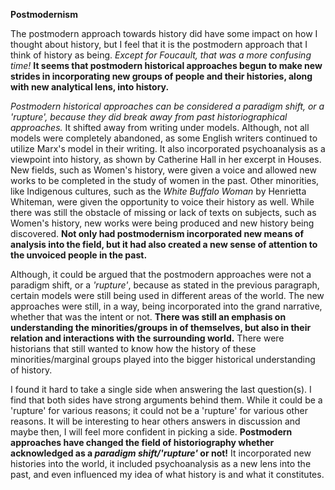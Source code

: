 **Postmodernism**

The postmodern approach towards history did have some impact on how I thought about history, but I feel that it is the postmodern approach that I think of history as being. *Except for Foucault, that was a more confusing time!* **It seems that postmodern historical approaches begun to make new strides in incorporating new groups of people and their histories, along with new analytical lens, into history.**

*Postmodern historical approaches can be considered a paradigm shift, or a 'rupture', because they did break away from past historiographical approaches.* It shifted away from writing under models. Although, not all models were completely abandoned, as some English writers continued to utilize Marx's model in their writing. It also incorporated psychoanalysis as a viewpoint into history, as shown by Catherine Hall in her excerpt in Houses. New fields, such as Women's history, were given a voice and allowed new works to be completed in the study of women in the past. Other minorities, like Indigenous cultures, such as the *White Buffalo Woman* by Henrietta Whiteman, were given the opportunity to voice their history as well. While there was still the obstacle of missing or lack of texts on subjects, such as Women's history, new works were being produced and new history being discovered. **Not only had postmodernism incorporated new means of analysis into the field, but it had also created a new sense of attention to the unvoiced people in the past.** 

Although, it could be argued that the postmodern approaches were not a paradigm shift, or a *'rupture'*, because as stated in the previous paragraph, certain models were still being used in different areas of the world. The new approaches were still, in a way, being incorporated into the grand narrative, whether that was the intent or not. **There was still an emphasis on understanding the minorities/groups in of themselves, but also in their relation and interactions with the surrounding world.** There were historians that still wanted to know how the history of these minorities/marginal groups played into the bigger historical understanding of history. 

I found it hard to take a single side when answering the last question(s). I find that both sides have strong arguments behind them. While it could be a 'rupture' for various reasons; it could not be a 'rupture' for various other reasons. It will be interesting to hear others answers in discussion and maybe then, I will feel more confident in picking a side. **Postmodern approaches have changed the field of historiography whether acknowledged as a *paradigm shift/'rupture'* or not!** It incorporated new histories into the world, it included psychoanalysis as a new lens into the past, and even influenced my idea of what history is and what it constitutes. 
